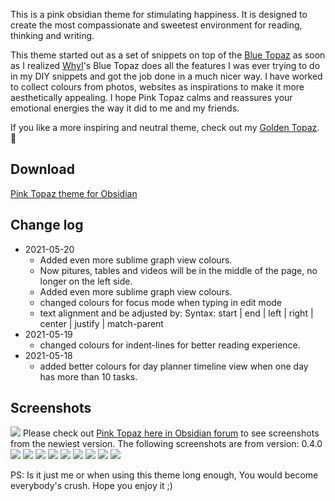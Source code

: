 This is a pink obsidian theme for stimulating happiness. It is designed to create the most compassionate and sweetest environment for reading, thinking  and writing. 

This theme started out as a set of snippets on top of the [Blue Topaz](https://forum.obsidian.md/t/theme-blue-topaz-v2-4-updated-20210403-for-v0-11-12/6425) as soon as I realized  [WhyI](https://forum.obsidian.md/u/whyI)'s Blue Topaz does all the features I was ever trying to do in my DIY snippets and got the job done in a much nicer way. I have worked to collect colours from photos, websites as inspirations to make it more aesthetically appealing. I hope Pink Topaz calms and reassures your emotional energies the way it did to me and my friends.

If you like a more inspiring and neutral theme, check out my [Golden Topaz](https://forum.obsidian.md/t/golden-topaz-theme-of-sublime/18489). :smiling_face_with_three_hearts:

## Download
[ Pink Topaz theme for Obsidian ](https://github.com/shaggyfeng/obsidian-Pink-topaz-theme/files/6518969/Pink.Topaz.zip)

## Change log
- 2021-05-20
	- Added even more sublime graph view colours.
	- Now pitures, tables and videos will be in the middle of the page, no longer on the left side.      
	- Added even more sublime graph view colours.
	- changed colours for focus mode when typing in edit mode
	- text alignment and be adjusted by: Syntax: start | end | left | right | center | justify | match-parent
- 2021-05-19
	- changed colours for indent-lines for better reading experience.   
- 2021-05-18 
	- added better colours for day planner timeline view when one day 
           has more than 10 tasks.
		
## Screenshots
![](https://github.com/shaggyfeng/obsidian-Pink-topaz-theme/blob/main/Pink%20Topaz.gif)
Please check out [Pink Topaz here in Obsidian forum](https://forum.obsidian.md/t/pink-topaz-theme-for-flowers-and-sweetness/18451) to see screenshots from the newiest version.
The following screenshots are from version: 0.4.0
![](https://forum.obsidian.md/uploads/default/optimized/2X/a/ad3da3bf3c08d6ca4928f0a99f60e403de4f89fb_2_1035x582.png) 
![](https://forum.obsidian.md/uploads/default/optimized/2X/e/e1528347a781d3bc1420b9d058f81d521b9000fc_2_1035x582.png) 
![](https://forum.obsidian.md/uploads/default/optimized/2X/e/e713b241f3fb90c9b69ddaeb3be3564daa5f8d3e_2_1035x582.png) 
![](https://forum.obsidian.md/uploads/default/optimized/2X/b/b58e98c70900b8249d15810beb8ec73cb4982b78_2_1035x582.png) 
![](https://forum.obsidian.md/uploads/default/optimized/2X/8/84500a30909d2e977fafbebd3642f0517cdd43c2_2_1035x582.png) 
![](https://forum.obsidian.md/uploads/default/optimized/2X/6/69accdb8679b366856edba2158737bc972a2a9a7_2_1035x582.png) 
![](https://forum.obsidian.md/uploads/default/optimized/2X/f/f07025ba985d22499e1c3f739cea14e1a3ce35a8_2_1035x582.png) 
![](https://forum.obsidian.md/uploads/default/optimized/2X/5/5433247280caeb60649a8a95f270b6eefe188b97_2_1035x582.png) 
![](https://forum.obsidian.md/uploads/default/optimized/2X/9/98e2a90280761ae93f9642fafc9e6f85b97786b2_2_1035x582.png) 


PS: Is it just me or when using this theme long enough, You would become everybody's crush. Hope you enjoy it ;)
